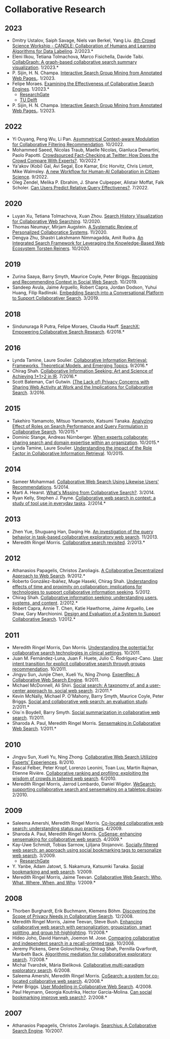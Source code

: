 # Collaborative Research

## 2023
- Dmitry Ustalov, Saiph Savage, Niels van Berkel, Yang Liu. [4th Crowd Science Workship - CANDLE: Collaboration of Humans and Learning Algorithms for Data Labeling](https://dl.acm.org/doi/10.1145/3539597.3572703). 2/2023.*
- Eleni Ilkou, Tetiana Tolmachova, Marco Fisichella, Davide Taibi. [CollabGraph: A graph-based collaborative search summary visualization](https://www.researchgate.net/publication/368312797_CollabGraph_A_graph-based_collaborative_search_summary_visualisation). 1/2023.*
- P. Sijin, H. N. Champa. [Interactive Search Group Mining from Annotated Web Pages.](https://www.researchgate.net/publication/361221470_Interactive_Search_Group_Mining_from_Annotated_Web_Pages). 1/2023.
- Felipe Moraes. [Examining the Effectiveness of Collaborative Search Engines](https://dl.acm.org/doi/10.1145/3582524.3582543). 1/2023.*
    - [ResearchGate](https://www.researchgate.net/publication/367482745_Examining_the_Effectiveness_of_Collaborative_Search_Engines)
    - [TU Delft](https://research.tudelft.nl/en/publications/examining-the-effectiveness-of-collaborative-search-engines)
- P. Sijin, H. N. Champa. [Interactive Search Group Mining from Annotated Web Pages.](https://www.researchgate.net/publication/361221470_Interactive_Search_Group_Mining_from_Annotated_Web_Pages). 1/2023.

## 2022
- Yi Ouyang, Peng Wu, Li Pan. [Asymmetrical Context-aware Modulation for Collaborative Filtering Recommendation](https://dl.acm.org/doi/10.1145/3511808.3557240). 10/2022.
- Mohammed Saeed, Nicolas Traub, Maelle Nicolas, Gianluca Demartini, Paolo Papotti. [Crowdsourced Fact-Checking at Twitter: How Does the Crowd Compare With Experts?](https://dl.acm.org/doi/10.1145/3511808.3557279). 10/2022.*
- Ya'akov (Kobi) Gal, Avi Segal, Ece Kamar, Eric Horvitz, Chris Lintott, Mike Walmsley. [A new Workflow for Human-AI Collaboration in Citizen Science](https://dl.acm.org/doi/10.1145/3524458.3547243). 9/2022.
- Oleg Zendel, Melika P. Ebrahim, J. Shane Culpepper, Alistair Moffat, Falk Scholer. [Can Users Predict Relative Query Effectivenes?](https://dl.acm.org/doi/10.1145/3477495.3531893). 7/2022.

## 2020
- Luyan Xu, Tetiana Tolmachova, Xuan Zhou. [Search History Visualization for Collaborative Web Searching](https://www.researchgate.net/publication/347737926_Search_History_Visualization_for_Collaborative_Web_Searching). 12/2020.
- Thomas Neumayr, Mirjam Augstein. [A Systematic Review of Personalized Collaboratice Systems](https://www.frontiersin.org/articles/10.3389/fcomp.2020.562679/full). 11/2020.
- Dengya Zhu, Shastri Lakshmann Nimmagadda, Amit Rudra. [An Integrated Search Framework for Leveraging the Knowledge-Based Web Ecosystem Torsten Reiners](https://www.researchgate.net/publication/344756294_An_Integrated_Search_Framework_for_Leveraging_the_Knowledge-Based_Web_Ecosystem_Torsten_Reiners/). 10/2020.

## 2019
- Zurina Saaya, Barry Smyth, Maurice Coyle, Peter Briggs. [Recognising and Recommending Context in Social Web Search](https://www.researchgate.net/publication/336229862_Recognising_and_Recommending_Context_in_Social_Web_Search). 10/2019.
- Sandeep Avula, Jaime Arguello, Robert Capra, Jordan Dodson, Yuhui Huang, Filip Radlinski. [Embedding Search into a Conversational Platform to Support Collaborativer Search](https://dl.acm.org/doi/10.1145/3295750.3298928). 3/2019.

## 2018
- Sindunuraga R Putra, Felipe Moraes, Claudia Hauff. [SearchX: Empowering Collaborative Search Research](https://www.researchgate.net/publication/326133498_SearchX_Empowering_Collaborative_Search_Research). 6/2018.*

## 2016
- Lynda Tamine, Laure Soulier. [Collaborative Information Retrieval: Frameworks, Theoretical Models, and Emerging Topics](https://dl.acm.org/doi/10.1145/2970398.2970442). 9/2016.*
- Chirag Shah. [Collaborative Information Seeking: Art and Science of Achieving 1+1>2 in IR](https://dl.acm.org/doi/10.1145/2911451.2914801). 7/2016.*
- Scott Bateman, Carl Gutwin. [(The Lack of) Privacy Concerns with Sharing Web Activity at Work and the Implications for Collaborative Search](https://dl.acm.org/doi/10.1145/2854946.2854977). 3/2016.

## 2015
- Takehiro Yamamoto, Mitsuo Yamamoto, Katsumi Tanaka. [Analyzing Effect of Roles on Search Performance and Query Formulation in Collaborative Search](https://dl.acm.org/doi/10.1145/2812376.2812377). 10/2015.*
- Dominic Stange, Andreas Nürnberger. [When experts collaborate: sharing search and domain expertise within an organization](https://dl.acm.org/doi/10.1145/2809563.2809582). 10/2015.*
- Lynda Tamine, Laure Soulier. [Understanding the impact of the Role Factor in Collaborative Information Retrieval](https://dl.acm.org/doi/10.1145/2806416.2806481). 10/2015.

## 2014
- Sameer Mohammad. [Collaborative Web Search Using Likewise Users' Recommendations](https://www.researchgate.net/publication/353971376_Collaborative_Web_Search_Using_Likewise_Users%27_Recommendations). 5/2014.
- Marti A. Hearst. [What's Missing from Collaborative Search?](https://escholarship.org/content/qt9gf057hd/qt9gf057hd_noSplash_2ee4cb6f06b5419db020d89ed2ccdc6f.pdf?t=nzz00x). 3/2014.
- Ryan Kelly, Stephen J. Payne. [Collaborative web search in context: a study of tool use in everyday tasks](https://dl.acm.org/doi/10.1145/2531602.2531617). 2/2014.*

## 2013
- Zhen Yue, Shuguang Han, Daqing He. [An investigation of the query behavior in task-based collaborative exploratory web search](https://dl.acm.org/doi/10.5555/2655780.2655857). 11/2013.
- Meredith Ringel Morris. [Collaborative search revisited](https://dl.acm.org/doi/10.1145/2441776.2441910). 2/2013.*

## 2012
- Athanasios Papagelis, Christos Zaroliagis. [A Collaborative Decentralized Approach to Web Search](https://www.researchgate.net/publication/260652116_A_Collaborative_Decentralized_Approach_to_Web_Search). 9/2012.*
- Roberto González-Ibáñez, Muge Haseki, Chirag Shah. [Understanding effects of time and proximity on collaboration: implications for technologies to support collaborative information seeking](https://dl.acm.org/doi/10.1145/2212776.2223713). 5/2012.
- Chirag Shah. [Collaborative information seeking: understanding users, systems, and content](https://dl.acm.org/doi/10.1145/2124295.2124392). 2/2012.*
- Robert Capra, Annie T. Chen, Katie Hawthorne, Jaime Arguello, Lee Shaw, Gary Marchionini. [Design and Evaluation of a System to Support Collaborative Search](https://www.researchgate.net/publication/259539902_Design_and_Evaluation_of_a_System_to_Support_Collaborative_Search). 1/2012.*

## 2011
- Meredith Ringel Morris, Dan Morris. [Understanding the potential for collaborative search technologies in clinical settings](https://dl.acm.org/doi/10.1145/2064075.2064079). 10/2011.
- Juan M. Fernández-Luna, Juan F. Huete, Julio C. Rodríguez-Cano. [User intent transition for explicit collaborative search through groups recommendation](https://dl.acm.org/doi/10.1145/2064075.2064083). 10/2011.
- Jingyu Sun, Junjie Chen, Xueli Yu, Ning Zhong. [ExpertRec: A Collaborative Web Search Engine](https://www.researchgate.net/publication/220775004_ExpertRec_A_Collaborative_Web_Search_Engine). 9/2011.
- Michael McDonnell, Ali Shiri. [Social search: A taxonomy of, and a user-center approach to, social web search](https://www.researchgate.net/publication/244117759_Social_search_A_taxonomy_of_and_a_user-center_approach_to_social_web_search). 2/2011.*
- Kevin McNally, Michael P. O'Mahony, Barry Smyth, Maurice Coyle, Peter Briggs. [Social and collaborative web search: an evaluation study](https://dl.acm.org/doi/10.1145/1943403.1943472). 2/2011.*
- Oisı´n Boydell, Barry Smyth. [Social summarization in collaborative web search](https://www.researchgate.net/publication/221948235_Social_summarization_in_collaborative_web_search). 11/2011.
- Sharoda A. Paul, Meredith Ringel Morris. [Sensemaking in Collaborative Web Search](https://www.researchgate.net/publication/228655513_Sensemaking_in_Collaborative_Web_Search). 1/2011.*

## 2010
- Jingyu Sun, Xueli Yu, Ning Zhong. [Collaborative Web Search Utilizing Experts' Experiences](https://www.researchgate.net/publication/221158019_Collaborative_Web_Search_Utilizing_Experts%27_Experiences). 8/2010.
- Pascal Felber, Peter Kropf, Lorenzo Leonini, Toan Luu, Martin Rajman, Etienne Rivière. [Collaborative ranking and profiling: exploiting the wisdom of crowds in tailered web search](https://dl.acm.org/doi/10.1007/978-3-642-13645-0_17). 6/2010.
- Meredith Ringel Morris, Jarrod Lombardo, Daniel Wigdor. [WeSearch: supporting collaborative search and sensemaking on a tabletop display](https://dl.acm.org/doi/10.1145/1718918.1718987). 2/2010.

## 2009
- Saleema Amershi, Meredith Ringel Morris. [Co-located collaborative web search: understanding status quo practices](https://dl.acm.org/doi/10.1145/1520340.1520547). 4/2009.
- Sharoda A. Paul, Meredith Ringel Morris. [CoSense: enhancing sensemaking for collaborative web search](https://dl.acm.org/doi/10.1145/1518701.1518974). 4/2009.*
- Kay-Uwe Schmidt, Tobias Sarnow, Ljiljana Stojanovic. [Socially filtered web search: an approach using social bookmarking tags to personalize web search](https://www.researchgate.net/publication/221000832_Socially_filtered_web_search_an_approach_using_social_bookmarking_tags_to_personalize_web_search). 3/2009.
    - [ResearchGate](https://www.researchgate.net/publication/221513715_CoSense_Enhancing_sensemaking_for_collaborative_web_search)
- Y. Yanbe, Adam Jatowt, S. Nakamura, Katsumki Tanaka. [Social bookmarking and web search](https://www.researchgate.net/publication/290332695_Social_bookmarking_and_Web_search). 1/2009.
- Meredith Ringel Morris, Jaime Teevan. [Collaborative Web Search: Who, What, Where, When, and Why](https://www.researchgate.net/publication/220696130_Collaborative_Web_Search_Who_What_Where_When_and_Why). 1/2009.*


## 2008
- Thorben Burghardt, Erik Buchmann, Klemens Böhm. [Discovering the Scope of Privacy Needs in Collaborative Search](https://dl.acm.org/doi/10.1109/WIIAT.2008.165). 12/2008.
- Meredith Ringel Morris, Jaime Teevan, Steve Bush. [Enhancing collaborative web search with personalization: groupization, smart splitting, and group hit-highlighting](https://dl.acm.org/doi/10.1145/1460563.1460640). 11/2008.*
- Hideo Joho, David Hannah, Joemon M. Jose. [Comparing collaborative and independent search in a recall-oriented task](https://dl.acm.org/doi/10.1145/1414694.1414715). 10/2008.
- Jeremy Pickens, Gene Golovchinsky, Chirag Shah, Pernilla Qvarfordt, Maribeth Back. [Algorithmic mediation for collaborative exploratory search](https://dl.acm.org/doi/10.1145/1390334.1390389). 7/2008.*
- Michal Tvarožek, Mária Bieliková. [Collaborative multi-paradigm exploratory search](https://dl.acm.org/doi/10.1145/1379157.1379165). 6/2008.
- Saleema Amershi, Meredith Ringel Morris. [CoSearch: a system for co-located collaborative web search](https://dl.acm.org/doi/10.1145/1357054.1357311). 4/2008.*
- Peter Briggs. [User Modelling in Collaborative Web Search](https://www.researchgate.net/publication/335566328_User_Modelling_in_Collaborative_Web_Search). 4/2008.
- Paul Heymann, Georgia Koutrika, Hector Garcia-Molina. [Can social bookmarking improve web search?](https://dl.acm.org/doi/10.1145/1341531.1341558). 2/2008.*

## 2007
- Athanasios Papagelis, Christos Zaroliagis. [Searchius: A Collaborative Search Engine](https://www.researchgate.net/publication/4282197_Searchius_A_Collaborative_Search_Engine). 10/2007.